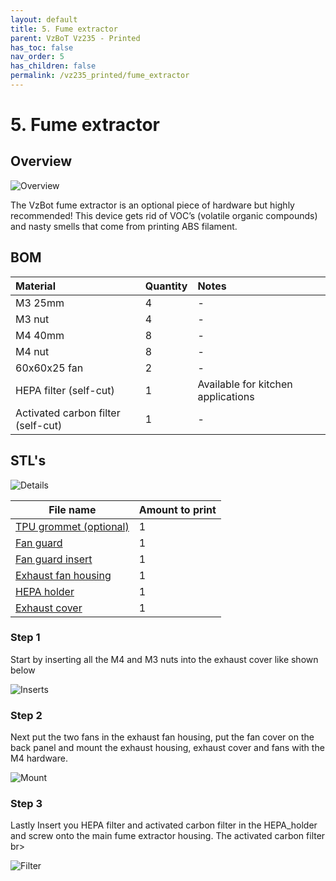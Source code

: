 ```yaml
---
layout: default
title: 5. Fume extractor
parent: VzBoT Vz235 - Printed
has_toc: false
nav_order: 5
has_children: false
permalink: /vz235_printed/fume_extractor
---
```


# 5. Fume extractor

## Overview
![Overview](/assets/images/manual/vz235_printed/fume/overview.png)
<br>

The VzBot fume extractor is an optional piece of hardware but highly recommended! This device gets rid of VOC’s (volatile organic compounds) and nasty smells that come from printing ABS filament.

## BOM

| Material        | Quantity          | Notes |
|:-------------|:------------------|:------|
| M3 25mm | 4 | - |
| M3 nut | 4 | - |
| M4 40mm | 8 | - |
| M4 nut | 8 | - |
| 60x60x25 fan | 2 | - |
| HEPA filter (self-cut) | 1 | Available for kitchen applications |
| Activated carbon filter (self-cut) | 1 | - |

## STL's
![Details](/assets/images/manual/vz235_printed/fume/details.png)
<br>

| File name | Amount to print |
|-----------|-----------------|
| <a href="https://github.com/VzBoT3D/VzBoT-Vz235/blob/main/Assemblies%20%26%20STL/Frame/Frame%20brace.stl" target="_blank">TPU grommet (optional)</a> | 1 |
| <a href="https://github.com/VzBoT3D/VzBoT-Vz235/blob/main/Assemblies%20%26%20STL/Frame/Frame%20brace.stl" target="_blank">Fan guard</a> | 1 |
| <a href="https://github.com/VzBoT3D/VzBoT-Vz235/blob/main/Assemblies%20%26%20STL/Frame/Frame%20brace.stl" target="_blank">Fan guard insert</a> | 1 |
| <a href="https://github.com/VzBoT3D/VzBoT-Vz235/blob/main/Assemblies%20%26%20STL/Frame/Frame%20brace.stl" target="_blank">Exhaust fan housing</a> | 1 |
| <a href="https://github.com/VzBoT3D/VzBoT-Vz235/blob/main/Assemblies%20%26%20STL/Frame/Frame%20brace.stl" target="_blank">HEPA holder</a> | 1 |
| <a href="https://github.com/VzBoT3D/VzBoT-Vz235/blob/main/Assemblies%20%26%20STL/Frame/Frame%20brace.stl" target="_blank">Exhaust cover</a> | 1 |

### Step 1
Start by inserting all the M4 and M3 nuts into the exhaust cover like shown below
<br>

![Inserts](/assets/images/manual/vz235_printed/fume/inserts.png)

### Step 2
Next put the two fans in the exhaust fan housing, put the fan cover on the back panel and mount the exhaust housing, exhaust cover and fans with the M4 hardware.
<br>

![Mount](/assets/images/manual/vz235_printed/fume/mount.png)

### Step 3
Lastly Insert you HEPA filter and activated carbon filter in the HEPA_holder and screw onto the main fume extractor housing. The activated carbon filter
br>

![Filter](/assets/images/manual/vz235_printed/fume/filter.png)
